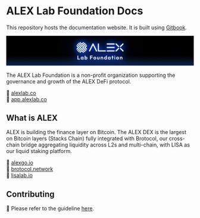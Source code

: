 # ALEX Lab Foundation Docs

This repository hosts the documentation website. It is built using [Gitbook](https://www.gitbook.com/).

![ALEX Lab Foundation Banner](./docs/.gitbook/assets/alexlab_doc_cover_github.jpg)

The ALEX Lab Foundation is a non-profit organization supporting the governance and growth of the ALEX DeFi protocol. 

🔗 [alexlab.co](https://alexlab.co/) \
👾 [app.alexlab.co](https://app.alexlab.co/)

## What is ALEX

ALEX is building the finance layer on Bitcoin. The ALEX DEX is the largest on Bitcoin layers (Stacks Chain) fully integrated with Brotocol, our cross-chain bridge aggregating liquidity across L2s and multi-chain, with LISA as our liquid staking platform.

🔗 [alexgo.io](https://alexgo.io/) \
👥 [brotocol.network](https://brotocol.xyz/about) \
🌸 [lisalab.io](https://www.lisalab.io/)

## Contributing

🌟 Please refer to the guideline [here](./CONTRIBUTING.md).
